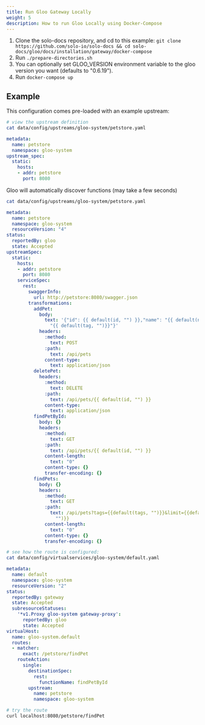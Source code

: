 ```yaml
---
title: Run Gloo Gateway Locally
weight: 5
description: How to run Gloo Locally using Docker-Compose
---
```


1. Clone the solo-docs repository, and cd to this example: `git clone https://github.com/solo-io/solo-docs && cd solo-docs/gloo/docs/installation/gateway/docker-compose`
1. Run `./prepare-directories.sh`
1. You can optionally set GLOO_VERSION environment variable to the gloo version you want (defaults to "0.6.19").
1. Run `docker-compose up`

## Example

This configuration comes pre-loaded with an example upstream:

```bash
# view the upstream definition
cat data/config/upstreams/gloo-system/petstore.yaml
```

```yaml
metadata:
  name: petstore
  namespace: gloo-system
upstream_spec:
  static:
    hosts:
    - addr: petstore
      port: 8080
```

Gloo will automatically discover functions (may take a few seconds)

```bash
cat data/config/upstreams/gloo-system/petstore.yaml
```

```yaml
metadata:
  name: petstore
  namespace: gloo-system
  resourceVersion: "4"
status:
  reportedBy: gloo
  state: Accepted
upstreamSpec:
  static:
    hosts:
    - addr: petstore
      port: 8080
    serviceSpec:
      rest:
        swaggerInfo:
          url: http://petstore:8080/swagger.json
        transformations:
          addPet:
            body:
              text: '{"id": {{ default(id, "") }},"name": "{{ default(name, "")}}","tag":
                "{{ default(tag, "")}}"}'
            headers:
              :method:
                text: POST
              :path:
                text: /api/pets
              content-type:
                text: application/json
          deletePet:
            headers:
              :method:
                text: DELETE
              :path:
                text: /api/pets/{{ default(id, "") }}
              content-type:
                text: application/json
          findPetById:
            body: {}
            headers:
              :method:
                text: GET
              :path:
                text: /api/pets/{{ default(id, "") }}
              content-length:
                text: "0"
              content-type: {}
              transfer-encoding: {}
          findPets:
            body: {}
            headers:
              :method:
                text: GET
              :path:
                text: /api/pets?tags={{default(tags, "")}}&limit={{default(limit,
                  "")}}
              content-length:
                text: "0"
              content-type: {}
              transfer-encoding: {}
```

```bash
# see how the route is configured:
cat data/config/virtualservices/gloo-system/default.yaml
```

```yaml
metadata:
  name: default
  namespace: gloo-system
  resourceVersion: "2"
status:
  reportedBy: gateway
  state: Accepted
  subresourceStatuses:
    '*v1.Proxy gloo-system gateway-proxy':
      reportedBy: gloo
      state: Accepted
virtualHost:
  name: gloo-system.default
  routes:
  - matcher:
      exact: /petstore/findPet
    routeAction:
      single:
        destinationSpec:
          rest:
            functionName: findPetById
        upstream:
          name: petstore
          namespace: gloo-system
```

```bash
# try the route
curl localhost:8080/petstore/findPet
```

